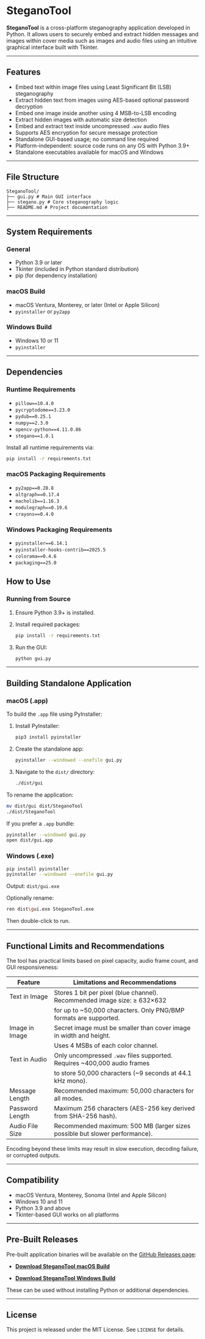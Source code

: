 # SteganoTool

**SteganoTool** is a cross-platform steganography application developed in Python. It allows users to securely embed and extract hidden messages and images within cover media such as images and audio files using an intuitive graphical interface built with Tkinter.

---

## Features

- Embed text within image files using Least Significant Bit (LSB) steganography
- Extract hidden text from images using AES-based optional password decryption
- Embed one image inside another using 4 MSB-to-LSB encoding
- Extract hidden images with automatic size detection
- Embed and extract text inside uncompressed `.wav` audio files
- Supports AES encryption for secure message protection
- Standalone GUI-based usage; no command line required
- Platform-independent: source code runs on any OS with Python 3.9+
- Standalone executables available for macOS and Windows

---


## File Structure

```
SteganoTool/
├── gui.py # Main GUI interface
├── stegano.py # Core steganography logic
├── README.md # Project documentation
```
---

## System Requirements

### General

- Python 3.9 or later
- Tkinter (included in Python standard distribution)
- pip (for dependency installation)

### macOS Build

- macOS Ventura, Monterey, or later (Intel or Apple Silicon)
- `pyinstaller` or `py2app`

### Windows Build

- Windows 10 or 11
- `pyinstaller`

---

## Dependencies

### Runtime Requirements

- `pillow==10.4.0`
- `pycryptodome==3.23.0`
- `pydub==0.25.1`
- `numpy==2.3.0`
- `opencv-python==4.11.0.86`
- `stegano==1.0.1`

Install all runtime requirements via:
  ```bash
  pip install -r requirements.txt
  ```

### macOS Packaging Requirements

- `py2app==0.28.8`
- `altgraph==0.17.4`
- `macholib==1.16.3`
- `modulegraph==0.19.6`
- `crayons==0.4.0`

### Windows Packaging Requirements

- `pyinstaller==6.14.1`
- `pyinstaller-hooks-contrib==2025.5`
- `colorama==0.4.6`
- `packaging==25.0`

## How to Use

### Running from Source

1. Ensure Python 3.9+ is installed.
2. Install required packages:

    ```bash
    pip install -r requirements.txt
    ```

3.  Run the GUI:

    ```bash
    python gui.py
    ```


---

## Building Standalone Application

### macOS (.app)

To build the `.app` file using PyInstaller:

1. Install PyInstaller:

    ```bash
    pip3 install pyinstaller
    ```

2. Create the standalone app:

    ```bash
    pyinstaller --windowed --onefile gui.py
    ```

3. Navigate to the `dist/` directory:

    ```bash
    ./dist/gui
    ```

To rename the application:

```bash
mv dist/gui dist/SteganoTool
./dist/SteganoTool
```

If you prefer a `.app` bundle:

```bash
pyinstaller --windowed gui.py
open dist/gui.app
```
### Windows (.exe)
```bash
pip install pyinstaller
pyinstaller --windowed --onefile gui.py
```

Output: `dist/gui.exe`

Optionally rename:

```bash
ren dist\gui.exe SteganoTool.exe
```

Then double-click to run.

---

## Functional Limits and Recommendations

The tool has practical limits based on pixel capacity, audio frame count, and GUI responsiveness:

| Feature               | Limitations and Recommendations                                              |
|-----------------------|------------------------------------------------------------------------------|
| Text in Image         | Stores 1 bit per pixel (blue channel). Recommended image size: ≥ 632×632    |
|                       | for up to ~50,000 characters. Only PNG/BMP formats are supported.            |
| Image in Image        | Secret image must be smaller than cover image in width and height.           |
|                       | Uses 4 MSBs of each color channel.                                           |
| Text in Audio         | Only uncompressed `.wav` files supported. Requires ~400,000 audio frames     |
|                       | to store 50,000 characters (~9 seconds at 44.1 kHz mono).                    |
| Message Length        | Recommended maximum: 50,000 characters for all modes.                        |
| Password Length       | Maximum 256 characters (AES-256 key derived from SHA-256 hash).              |
| Audio File Size       | Recommended maximum: 500 MB (larger sizes possible but slower performance).  |

Encoding beyond these limits may result in slow execution, decoding failure, or corrupted outputs.

---

## Compatibility

- macOS Ventura, Monterey, Sonoma (Intel and Apple Silicon)
- Windows 10 and 11
- Python 3.9 and above
- Tkinter-based GUI works on all platforms

---

## Pre-Built Releases

Pre-built application binaries will be available on the [GitHub Releases page]((https://github.com/Arpana-Uppala/Steganography-Tool/releases)):

- **[Download SteganoTool macOS Build](https://github.com/Arpana-Uppala/Steganography-Tool/releases/tag/v1.0.0)**
 
- **[Download SteganoTool Windows Build](https://github.com/Arpana-Uppala/Steganography-Tool/releases/tag/v1.0)**
  
These can be used without installing Python or additional dependencies.

---


## License

This project is released under the MIT License. See `LICENSE` for details.








